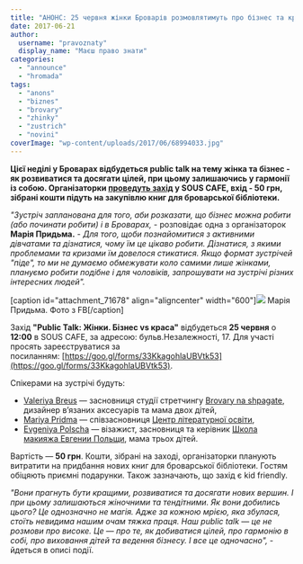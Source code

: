```yaml
---
title: "АНОНС: 25 червня жінки Броварів розмовлятимуть про бізнес та красу"
date: 2017-06-21
author: 
  username: "pravoznaty"
  display_name: "Маєш право знати"
categories: 
  - "announce"
  - "hromada"
tags: 
  - "anons"
  - "biznes"
  - "brovary"
  - "zhinky"
  - "zustrich"
  - "novini"
coverImage: "wp-content/uploads/2017/06/68994033.jpg"
---
```


**Цієї неділі у Броварах відбудеться public talk на тему жінка та бізнес - як розвиватися та досягати цілей, при цьому залишаючись у гармонії із собою. Організаторки [проведуть захід](https://www.facebook.com/events/692917114248487) у SOUS CAFE, вхід - 50 грн, зібрані кошти підуть на закупівлю книг для броварської бібліотеки.**

_"Зустріч запланована для того, аби розказати, що бізнес можна робити (або починати робити) і в Броварах,_ - розповідає одна з організаторок **Марія Придьма.** - _Для того, щоби познайомитися з активними дівчатами та дізнатися, чому їм це цікаво робити. Дізнатися, з якими проблемами та кризами їм довелося стикатися. Якщо формат зустрічей "піде", то ми не думаємо обмежувати коло самими лише жінками, плануємо робити подібне і для чоловіків, запрошувати на зустрічі різних інтересних людей"._

\[caption id="attachment\_71678" align="aligncenter" width="600"\][![](https://mpz.brovary.org/wp-content/uploads/2017/06/18485670_1567895739900856_8849325439844861168_n.jpg)](https://mpz.brovary.org/wp-content/uploads/2017/06/18485670_1567895739900856_8849325439844861168_n.jpg) Марія Придьма. Фото з FB\[/caption\]

Захід **"Public Talk: Жінки. Бізнес vs краса"** відбудеться **25 червня** о **12:00** в SOUS CAFE, за адресою: бульв.Незалежності, 17. Для участі просять зареєструватися за посиланням: [https://goo.gl/forms/33KkagohlaUBVtk53](https://goo.gl/forms/33KkagohlaUBVtk53).

Спікерами на зустрічі будуть:

- [Valeriya Breus](https://www.facebook.com/valeriya.breus) — засновниця студії стретчингу [Brovary na shpagate](https://www.facebook.com/BrovaryNaShpagate/), дизайнер в’язаних аксесуарів та мама двох дітей,
- [Mariya Pridma](https://www.facebook.com/pridma) — співзасновниця [Центр літературної освіти](https://www.facebook.com/litosvita/),
- [Evgeniya Polscha](https://www.facebook.com/evgeniya.polscha) — візажист, засновниця та керівник [Школа макияжа Евгении Польщи](https://www.facebook.com/%D0%A8%D0%BA%D0%BE%D0%BB%D0%B0-%D0%BC%D0%B0%D0%BA%D0%B8%D1%8F%D0%B6%D0%B0-%D0%95%D0%B2%D0%B3%D0%B5%D0%BD%D0%B8%D0%B8-%D0%9F%D0%BE%D0%BB%D1%8C%D1%89%D0%B8-284319098257459/), мама трьох дітей.

Вартість — **50 грн**. Кошти, зібрані на заході, організаторки планують витратити на придбання нових книг для броварської бібліотеки. Гостям обіцяють приємні подарунки. Також зазначають, що захід є kid friendlу.

_"Вони прагнуть бути кращими, розвиватися та досягати нових вершин. І при цьому залишаються жіночними та тендітними. Як вони добились цього? Це однозначно не магія. Адже за кожною мрією, яка збулася, стоїть невидима нашим очам тяжка праця. Наш public talk — це не розмови про високе. Це — про те, як добиватися цілей, про гармонію в собі, про виховання дітей та ведення бізнесу. І все це одночасно",_ - йдеться в описі події.
